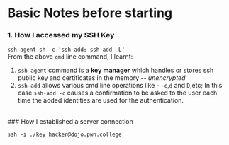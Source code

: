 # Basic Notes before starting 
### 1. How I accessed my SSH Key
`ssh-agent sh -c 'ssh-add; ssh-add -L'`<br/>
From the above `cmd` line command, I learnt:<br/>
1. `ssh-agent` command is a **key manager** which handles or stores ssh public key and certificates in the memory -- *unencrypted*
2. `ssh-add` allows various cmd line operations like - `-c`,`d` and `D`,etc; In this case `ssh-add -c` causes a confirmation to be asked to the user each time the added identities are used for the authentication.
<br/>
### How I established a server connection

`ssh -i ./key hacker@dojo.pwn.college`
